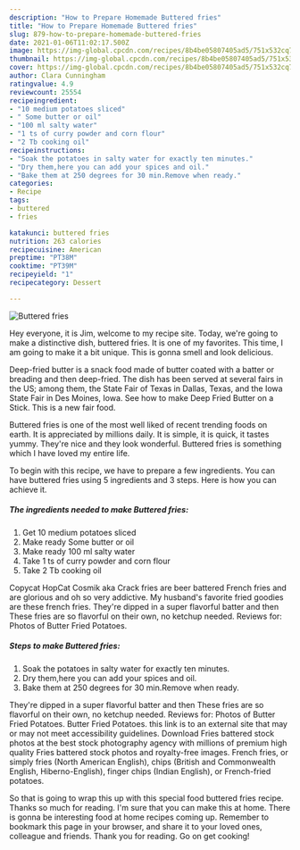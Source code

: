 ```yaml
---
description: "How to Prepare Homemade Buttered fries"
title: "How to Prepare Homemade Buttered fries"
slug: 879-how-to-prepare-homemade-buttered-fries
date: 2021-01-06T11:02:17.500Z
image: https://img-global.cpcdn.com/recipes/8b4be05807405ad5/751x532cq70/buttered-fries-recipe-main-photo.jpg
thumbnail: https://img-global.cpcdn.com/recipes/8b4be05807405ad5/751x532cq70/buttered-fries-recipe-main-photo.jpg
cover: https://img-global.cpcdn.com/recipes/8b4be05807405ad5/751x532cq70/buttered-fries-recipe-main-photo.jpg
author: Clara Cunningham
ratingvalue: 4.9
reviewcount: 25554
recipeingredient:
- "10 medium potatoes sliced"
- " Some butter or oil"
- "100 ml salty water"
- "1 ts of curry powder and corn flour"
- "2 Tb cooking oil"
recipeinstructions:
- "Soak the potatoes in salty water for exactly ten minutes."
- "Dry them,here you can add your spices and oil."
- "Bake them at 250 degrees for 30 min.Remove when ready."
categories:
- Recipe
tags:
- buttered
- fries

katakunci: buttered fries 
nutrition: 263 calories
recipecuisine: American
preptime: "PT38M"
cooktime: "PT39M"
recipeyield: "1"
recipecategory: Dessert

---
```



![Buttered fries](https://img-global.cpcdn.com/recipes/8b4be05807405ad5/751x532cq70/buttered-fries-recipe-main-photo.jpg)

Hey everyone, it is Jim, welcome to my recipe site. Today, we're going to make a distinctive dish, buttered fries. It is one of my favorites. This time, I am going to make it a bit unique. This is gonna smell and look delicious.

Deep-fried butter is a snack food made of butter coated with a batter or breading and then deep-fried. The dish has been served at several fairs in the US; among them, the State Fair of Texas in Dallas, Texas, and the Iowa State Fair in Des Moines, Iowa. See how to make Deep Fried Butter on a Stick. This is a new fair food.

Buttered fries is one of the most well liked of recent trending foods on earth. It is appreciated by millions daily. It is simple, it is quick, it tastes yummy. They're nice and they look wonderful. Buttered fries is something which I have loved my entire life.


To begin with this recipe, we have to prepare a few ingredients. You can have buttered fries using 5 ingredients and 3 steps. Here is how you can achieve it.

<!--inarticleads1-->

##### The ingredients needed to make Buttered fries:

1. Get 10 medium potatoes sliced
1. Make ready  Some butter or oil
1. Make ready 100 ml salty water
1. Take 1 ts of curry powder and corn flour
1. Take 2 Tb cooking oil


Copycat HopCat Cosmik aka Crack fries are beer battered French fries and are glorious and oh so very addictive. My husband&#39;s favorite fried goodies are these french fries. They&#39;re dipped in a super flavorful batter and then These fries are so flavorful on their own, no ketchup needed. Reviews for: Photos of Butter Fried Potatoes. 

<!--inarticleads2-->

##### Steps to make Buttered fries:

1. Soak the potatoes in salty water for exactly ten minutes.
1. Dry them,here you can add your spices and oil.
1. Bake them at 250 degrees for 30 min.Remove when ready.


They&#39;re dipped in a super flavorful batter and then These fries are so flavorful on their own, no ketchup needed. Reviews for: Photos of Butter Fried Potatoes. Butter Fried Potatoes. this link is to an external site that may or may not meet accessibility guidelines. Download Fries battered stock photos at the best stock photography agency with millions of premium high quality Fries battered stock photos and royalty-free images. French fries, or simply fries (North American English), chips (British and Commonwealth English, Hiberno-English), finger chips (Indian English), or French-fried potatoes. 

So that is going to wrap this up with this special food buttered fries recipe. Thanks so much for reading. I'm sure that you can make this at home. There is gonna be interesting food at home recipes coming up. Remember to bookmark this page in your browser, and share it to your loved ones, colleague and friends. Thank you for reading. Go on get cooking!
